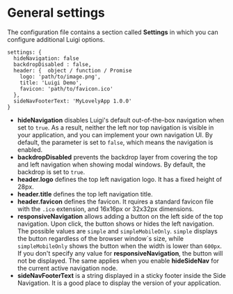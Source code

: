 # General settings

The configuration file contains a section called **Settings** in which you can configure additional Luigi options.

````
settings: {
  hideNavigation: false
  backdropDisabled : false,
  header: {  object / function / Promise
    logo: 'path/to/image.png',
    title: 'Luigi Demo',
    favicon: 'path/to/favicon.ico'
  },
  sideNavFooterText: 'MyLovelyApp 1.0.0'
}
```` 

* **hideNavigation** disables Luigi's default out-of-the-box navigation when set to `true`. As a result, neither the left nor top navigation is visible in your application, and you can implement your own navigation UI. By default, the parameter is set to `false`, which means the navigation is enabled.
* **backdropDisabled** prevents the backdrop layer from covering the top and left navigation when showing modal windows. By default, the backdrop is set to `true`.
* **header.logo** defines the top left navigation logo. It has a fixed height of 28px.
* **header.title** defines the top left navigation title.
* **header.favicon** defines the favicon. It rquires a standard favicon file with the `.ico` extension, and 16x16px or 32x32px dimensions.
* **responsiveNavigation** allows adding a button on the left side of the top navigation. Upon click, the button shows or hides the left navigation. The possible values are `simple` and `simpleMobileOnly`. `simple` displays the button regardless of the browser window´s size, while `simpleMobileOnly` shows the button when the width is lower than `600px`. If you don't specify any value for  **responsiveNavigation**, the button will not be displayed. The same applies when you enable **hideSideNav** for the current active navigation node. 
* **sideNavFooterText** is a string displayed in a sticky footer inside the Side Navigation. It is a good place to display the version of your application.
